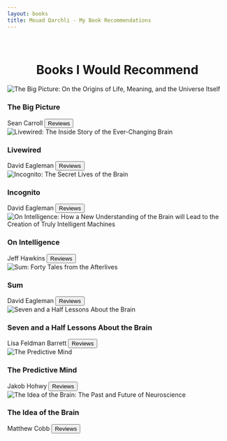 ```yaml
---
layout: books
title: Mouad Qarchli - My Book Recommendations
---
```

<head>
	<link rel="stylesheet" type="text/css" href="css/book_style.css" />
	<link rel="stylesheet" type="text/css" href="css/books_component.css" />
		<!-- Modernizr is used for flexbox fallback -->
	<script src="js/modernizr.custom.js"></script>
</head>
<div class="view">
	<div class="my__suggestion"><center><h1><br>Books I Would Recommend</h1></center><div>
		<section class="grid">
			<div class="product">
				<div class="product__info">
					<img class="product__image" src="images/The_Big_Picture.jpg" alt="The Big Picture: On the Origins of Life, Meaning, and the Universe Itself" />
					<h3 class="product__title">The Big Picture</h3>
					<span class="product__author highlight">Sean Carroll</span>
					<button class="action action--button" onclick="window.open('https://www.google.com/search?ei=3n-UXoKiN5WZjLsPopiZmAc&q=the+big+picture+on+the+origins+of+life+meaning+and+the+universe+itself+review&oq=The+Big+Picture%3A+On+the+Origins+of+Life%2C+Meaning%2C+and+the+Universe+Itself+&gs_lcp=CgZwc3ktYWIQAxgEMgQIABATMgQIABATMgQIABATMgQIABATMgYIABAeEBMyBggAEB4QEzIGCAAQHhATMgYIABAeEBM6BggAEBYQHjoCCAA6BAgAEB5KCQgXEgUxMi02MEoICBgSBDEyLTNQ_hNYxhhgtSloA3AAeACAATyIAaEBkgEBM5gBAKABAqABAaoBB2d3cy13aXo&sclient=psy-ab')"><i class="fa fa-comments"></i><span class="action__text">Reviews</span></button>
				</div>
			</div>
            <div class="product">
				<div class="product__info">
					<img class="product__image" src="images/Livewired.jpg" alt="Livewired: The Inside Story of the Ever-Changing Brain" />
					<h3 class="product__title">Livewired</h3>
					<span class="product__author highlight">David Eagleman</span>
					<button class="action action--button" onclick="window.open('https://www.google.com/search?client=firefox-b-d&ei=75iwX4L4IJCPlwScsaCABw&q=livewired+review&oq=livewired+re&gs_lcp=CgZwc3ktYWIQARgAMgQIABATMggIABAWEB4QEzIICAAQFhAeEBMyCAgAEBYQHhATMggIABAWEB4QEzIICAAQFhAeEBMyCAgAEBYQHhATMggIABAWEB4QEzIICAAQFhAeEBMyCAgAEBYQHhATOgkILhAKEEMQkwI6BAgAEAo6BQguEJMCOgQIABAeUJDpAVij6wFg-O8BaABwAHgAgAE_iAHuAZIBATSYAQCgAQGqAQdnd3Mtd2l6wAEB&sclient=psy-ab')"><i class="fa fa-comments"></i><span class="action__text">Reviews</span></button>
				</div>
			</div>
			<div class="product">
				<div class="product__info">
					<img class="product__image" src="images/Incognito.jpg" alt="Incognito: The Secret Lives of the Brain" />
					<h3 class="product__title">Incognito</h3>
					<span class="product__author highlight">David Eagleman</span>
					<button class="action action--button" onclick="window.open('https://www.google.com/search?client=firefox-b-d&ei=TYmUXu7dNoXQgwezpqTABQ&q=incognito+rewiez&oq=incognito+rewiez&gs_lcp=CgZwc3ktYWIQAzIECAAQEzIICAAQDRAeEBMyCAgAEA0QHhATMgoIABANEAUQHhATMgoIABANEAUQHhATMgoIABANEAUQHhATMgoIABANEAUQHhATMgoIABANEAUQHhATMgoIABANEAUQHhATMgoIABANEAUQHhATOggIABAWEB4QEzoFCAAQgwE6AggAOgQIABBDOgcIABCDARBDOgQIABAKOgYIABAWEB46CggAEBYQChAeEBNKKQgXEiUwZzQ2Zzc0ZzY4ZzUyZzU0ZzQ5ZzQ1ZzQyZzQ0ZzQ5ZzYxZzY2Sh0IGBIZMGcxZzFnMWcxZzFnMWcxZzFnMWc1ZzJnMlD46hVYqIMWYJyFFmgDcAB4AIABT4gB9waSAQIxOJgBAKABAaoBB2d3cy13aXo&sclient=psy-ab&ved=0ahUKEwiuuOPg3-XoAhUF6OAKHTMTCVgQ4dUDCAs&uact=5')"><i class="fa fa-comments"></i><span class="action__text">Reviews</span></button>
				</div>
			</div>
			<div class="product">
				<div class="product__info">
					<img class="product__image" src="images/On_Intelligence.jpg" alt="On Intelligence: How a New Understanding of the Brain will Lead to the Creation of Truly Intelligent Machines" />
					<h3 class="product__title">On Intelligence</h3>
					<span class="product__author highlight">Jeff Hawkins</span>
					<button class="action action--button" onclick="window.open('https://www.google.com/search?client=firefox-b-d&ei=I4mUXrP2HKrlgwfYxrTYBg&q=on+intelligence+review&oq=on+intelligence+&gs_lcp=CgZwc3ktYWIQAxgGMgQIABBDMgIIADIGCAAQFhAeMgYIABAWEB4yBggAEBYQHjIGCAAQFhAeMgYIABAWEB4yBggAEBYQHjIGCAAQFhAeMgYIABAWEB5KDAgXEggxMS00OWc1NUoKCBgSBjExLTFnM1D_ogJYsKoCYK_GAmgAcAB4AIABM4gBuwGSAQE0mAEAoAEBqgEHZ3dzLXdpeg&sclient=psy-ab')"><i class="fa fa-comments"></i><span class="action__text">Reviews</span></button>
				</div>
			</div>
			<div class="product">
				<div class="product__info">
					<img class="product__image" src="images/Sum.jpg" alt="Sum: Forty Tales from the Afterlives" />
					<h3 class="product__title">Sum</h3>
					<span class="product__author highlight">David Eagleman</span>
					<button class="action action--button" onclick="window.open('https://www.google.com/search?client=firefox-b-d&ei=-IiUXprUA4WAjLsPp6OE4AY&q=sum+forty+tales+from+the+afterlives+review&oq=sum+forty+tales+from+the+afterlives+&gs_lcp=CgZwc3ktYWIQAxgEMgQIABATMgQIABATMgQIABATMgQIABATMgQIABATMggIABAWEB4QEzIICAAQFhAeEBMyCAgAEBYQHhATMggIABAWEB4QEzIICAAQFhAeEBM6BAgAEEM6AggAOgUIABCDAToECAAQCkoaCBcSFjMtNDZnNTNnNTRnNDFnNDNnMTItNjZKFAgYEhAzLTFnMWcxZzFnMWcxMi0xUIEWWNo5YM1MaABwAHgAgAE6iAGKApIBATaYAQCgAQKgAQGqAQdnd3Mtd2l6&sclient=psy-ab')"><i class="fa fa-comments"></i><span class="action__text">Reviews</span></button>
				</div>
			</div>
			<div class="product">
				<div class="product__info">
					<img class="product__image" src="images/Seven_And_A_Half_Lessons_About_The_Brain.jpg" alt="Seven and a Half Lessons About the Brain" />
					<h3 class="product__title">Seven and a Half Lessons About the Brain</h3>
					<span class="product__author highlight">Lisa Feldman Barrett</span>
					<button class="action action--button" onclick="window.open('https://www.google.com/search?client=firefox-b-d&ei=M7UMYJ2qCKKPlwTuhJDIAg&q=seven+and+a+half+lessons+about+the+brain+review&oq=Seven_And_A_Half_Lessons_About_The_Brain+re&gs_lcp=CgZwc3ktYWIQARgAMgYIABAWEB46BAgAEB5Q5gNY5AVgugloAHAAeACAAZ0BiAHYA5IBAzIuMpgBAKABAaoBB2d3cy13aXrAAQE&sclient=psy-ab')"><i class="fa fa-comments"></i><span class="action__text">Reviews</span></button>
				</div>
			</div>
            <div class="product">
				<div class="product__info">
					<img class="product__image" src="images/The_Predictive_Mind.jpg" alt="The Predictive Mind" />
					<h3 class="product__title">The Predictive Mind</h3>
					<span class="product__author highlight">Jakob Hohwy</span>
					<button class="action action--button" onclick="window.open('https://www.google.com/search?client=firefox-b-d&bih=910&biw=1920&hl=fr&ei=Bk_7XpW8PJGvUvaHtOgG&q=the+predictive+mind+review&oq=the+predictive+mind+rev&gs_lcp=CgZwc3ktYWIQARgAMggIIRAWEB0QHjIICCEQFhAdEB4yCAghEBYQHRAeOgQIABATOggIABAWEB4QE1DtUFjQWWD7YGgAcAB4AIABWogBoQKSAQE0mAEAoAEBqgEHZ3dzLXdpeg&sclient=psy-ab')"><i class="fa fa-comments"></i><span class="action__text">Reviews</span></button>
				</div>
			</div>
			<div class="product">
				<div class="product__info">
					<img class="product__image" src="images/The_Idea_Of_The_Brain.jpg" alt="The Idea of the Brain: The Past and Future of Neuroscience" />
					<h3 class="product__title">The Idea of the Brain</h3>
					<span class="product__author highlight">Matthew Cobb</span>
					<button class="action action--button" onclick="window.open('https://www.google.com/search?client=firefox-b-d&ei=tbUMYM79ArCclwTVjbjABw&q=the+idea+of+the+brain+review&oq=The_Idea_Of_The_Brain+re&gs_lcp=CgZwc3ktYWIQARgAMgYIABAWEB4yBggAEBYQHjIGCAAQFhAeMgYIABAWEB46BAgAEB5Q3gNY-ARgmwhoAHAAeACAAUOIAfABkgEBNJgBAKABAaoBB2d3cy13aXrAAQE&sclient=psy-ab')"><i class="fa fa-comments"></i><span class="action__text">Reviews</span></button>
				</div>
			</div>
		</section>
	</div>